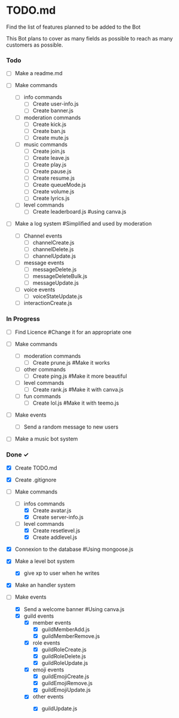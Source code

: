 # TODO.md

Find the list of features planned to be added to the Bot

This Bot plans to cover as many fields as possible to reach as many customers as possible.

### Todo

- [ ] Make a readme.md

- [ ] Make commands
  - [ ] info commands
    - [ ] Create user-info.js
    - [ ] Create banner.js
  - [ ] moderation commands
    - [ ] Create kick.js
    - [ ] Create ban.js
    - [ ] Create mute.js
  - [ ] music commands
    - [ ] Create join.js
    - [ ] Create leave.js
    - [ ] Create play.js
    - [ ] Create pause.js
    - [ ] Create resume.js
    - [ ] Create queueMode.js
    - [ ] Create volume.js
    - [ ] Create lyrics.js
  - [ ] level commands
    - [ ] Create leaderboard.js #using canva.js

- [ ] Make a log system #Simplified and used by moderation
  - [ ] Channel events
    - [ ] channelCreate.js
    - [ ] channelDelete.js
    - [ ] channelUpdate.js
  - [ ] message events
    - [ ] messageDelete.js
    - [ ] messageDeleteBulk.js
    - [ ] messageUpdate.js
  - [ ] voice events
    - [ ] voiceStateUpdate.js
  - [ ] interactionCreate.js

### In Progress

- [ ] Find Licence #Change it for an appropriate one

- [ ] Make commands
  - [ ] moderation commands
    - [ ] Create prune.js #Make it works
  - [ ] other commands
    - [ ] Create ping.js #Make it more beautiful
  - [ ] level commands
    - [ ] Create rank.js #Make it with canva.js
  - [ ] fun commands
    - [ ] Create lol.js #Make it with teemo.js

- [ ] Make events
  - [ ] Send a random message to new users

- [ ] Make a music bot system    

### Done ✓

- [x] Create TODO.md

- [x] Create .gitignore

- [ ] Make commands
  - [ ] infos commands
    - [x] Create avatar.js
    - [x] Create server-info.js
  - [ ] level commands
    - [x] Create resetlevel.js
    - [x] Create addlevel.js

- [x] Connexion to the database #Using mongoose.js

- [x] Make a level bot system
  - [x] give xp to user when he writes

- [x] Make an handler system

- [ ] Make events
  - [x] Send a welcome banner #Using canva.js
  - [x] guild events
    - [x] member events
      - [x] guildMemberAdd.js
      - [x] guildMemberRemove.js
    - [x] role events
      - [x] guildRoleCreate.js
      - [x] guildRoleDelete.js
      - [x] guildRoleUpdate.js
    - [x] emoji events
      - [x] guildEmojiCreate.js
      - [x] guildEmojiRemove.js
      - [x] guildEmojiUpdate.js
    - [x] other events
      - [x] guildUpdate.js

